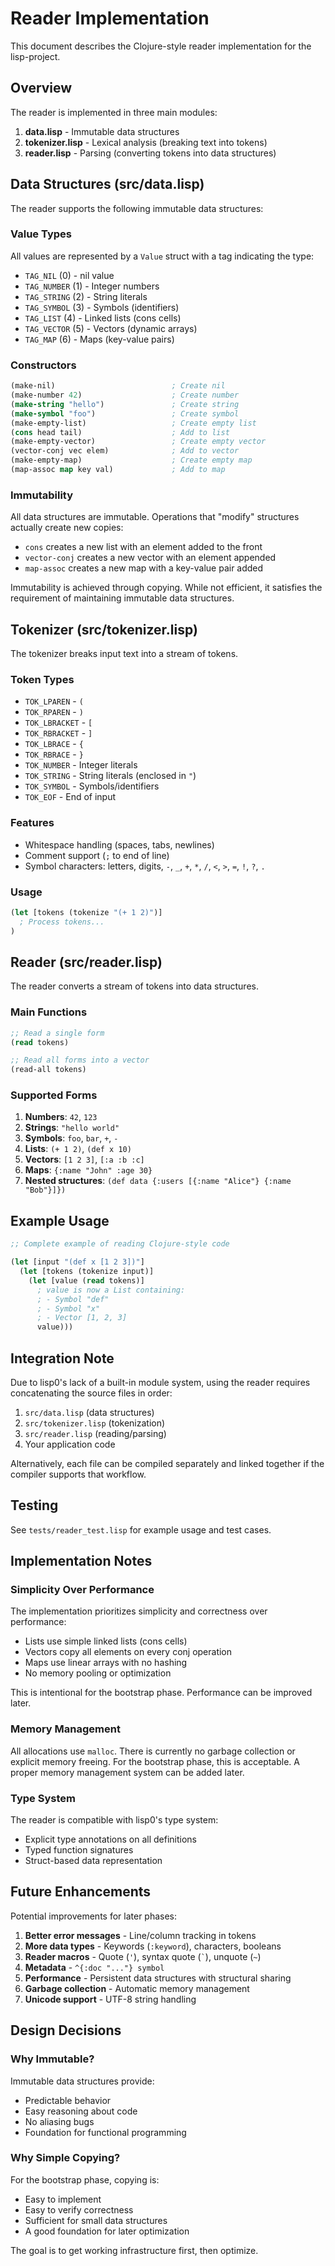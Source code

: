 # Reader Implementation

This document describes the Clojure-style reader implementation for the lisp-project.

## Overview

The reader is implemented in three main modules:

1. **data.lisp** - Immutable data structures
2. **tokenizer.lisp** - Lexical analysis (breaking text into tokens)
3. **reader.lisp** - Parsing (converting tokens into data structures)

## Data Structures (src/data.lisp)

The reader supports the following immutable data structures:

### Value Types

All values are represented by a `Value` struct with a tag indicating the type:

- `TAG_NIL` (0) - nil value
- `TAG_NUMBER` (1) - Integer numbers
- `TAG_STRING` (2) - String literals
- `TAG_SYMBOL` (3) - Symbols (identifiers)
- `TAG_LIST` (4) - Linked lists (cons cells)
- `TAG_VECTOR` (5) - Vectors (dynamic arrays)
- `TAG_MAP` (6) - Maps (key-value pairs)

### Constructors

```lisp
(make-nil)                          ; Create nil
(make-number 42)                    ; Create number
(make-string "hello")               ; Create string
(make-symbol "foo")                 ; Create symbol
(make-empty-list)                   ; Create empty list
(cons head tail)                    ; Add to list
(make-empty-vector)                 ; Create empty vector
(vector-conj vec elem)              ; Add to vector
(make-empty-map)                    ; Create empty map
(map-assoc map key val)             ; Add to map
```

### Immutability

All data structures are immutable. Operations that "modify" structures actually create new copies:

- `cons` creates a new list with an element added to the front
- `vector-conj` creates a new vector with an element appended
- `map-assoc` creates a new map with a key-value pair added

Immutability is achieved through copying. While not efficient, it satisfies the requirement of maintaining immutable data structures.

## Tokenizer (src/tokenizer.lisp)

The tokenizer breaks input text into a stream of tokens.

### Token Types

- `TOK_LPAREN` - `(`
- `TOK_RPAREN` - `)`
- `TOK_LBRACKET` - `[`
- `TOK_RBRACKET` - `]`
- `TOK_LBRACE` - `{`
- `TOK_RBRACE` - `}`
- `TOK_NUMBER` - Integer literals
- `TOK_STRING` - String literals (enclosed in `"`)
- `TOK_SYMBOL` - Symbols/identifiers
- `TOK_EOF` - End of input

### Features

- Whitespace handling (spaces, tabs, newlines)
- Comment support (`;` to end of line)
- Symbol characters: letters, digits, `-`, `_`, `+`, `*`, `/`, `<`, `>`, `=`, `!`, `?`, `.`

### Usage

```lisp
(let [tokens (tokenize "(+ 1 2)")]
  ; Process tokens...
)
```

## Reader (src/reader.lisp)

The reader converts a stream of tokens into data structures.

### Main Functions

```lisp
;; Read a single form
(read tokens)

;; Read all forms into a vector
(read-all tokens)
```

### Supported Forms

1. **Numbers**: `42`, `123`
2. **Strings**: `"hello world"`
3. **Symbols**: `foo`, `bar`, `+`, `-`
4. **Lists**: `(+ 1 2)`, `(def x 10)`
5. **Vectors**: `[1 2 3]`, `[:a :b :c]`
6. **Maps**: `{:name "John" :age 30}`
7. **Nested structures**: `(def data {:users [{:name "Alice"} {:name "Bob"}]})`

## Example Usage

```lisp
;; Complete example of reading Clojure-style code

(let [input "(def x [1 2 3])"]
  (let [tokens (tokenize input)]
    (let [value (read tokens)]
      ; value is now a List containing:
      ; - Symbol "def"
      ; - Symbol "x"
      ; - Vector [1, 2, 3]
      value)))
```

## Integration Note

Due to lisp0's lack of a built-in module system, using the reader requires concatenating the source files in order:

1. `src/data.lisp` (data structures)
2. `src/tokenizer.lisp` (tokenization)
3. `src/reader.lisp` (reading/parsing)
4. Your application code

Alternatively, each file can be compiled separately and linked together if the compiler supports that workflow.

## Testing

See `tests/reader_test.lisp` for example usage and test cases.

## Implementation Notes

### Simplicity Over Performance

The implementation prioritizes simplicity and correctness over performance:

- Lists use simple linked lists (cons cells)
- Vectors copy all elements on every conj operation
- Maps use linear arrays with no hashing
- No memory pooling or optimization

This is intentional for the bootstrap phase. Performance can be improved later.

### Memory Management

All allocations use `malloc`. There is currently no garbage collection or explicit memory freeing. For the bootstrap phase, this is acceptable. A proper memory management system can be added later.

### Type System

The reader is compatible with lisp0's type system:
- Explicit type annotations on all definitions
- Typed function signatures
- Struct-based data representation

## Future Enhancements

Potential improvements for later phases:

1. **Better error messages** - Line/column tracking in tokens
2. **More data types** - Keywords (`:keyword`), characters, booleans
3. **Reader macros** - Quote (`'`), syntax quote (`` ` ``), unquote (`~`)
4. **Metadata** - `^{:doc "..."} symbol`
5. **Performance** - Persistent data structures with structural sharing
6. **Garbage collection** - Automatic memory management
7. **Unicode support** - UTF-8 string handling

## Design Decisions

### Why Immutable?

Immutable data structures provide:
- Predictable behavior
- Easy reasoning about code
- No aliasing bugs
- Foundation for functional programming

### Why Simple Copying?

For the bootstrap phase, copying is:
- Easy to implement
- Easy to verify correctness
- Sufficient for small data structures
- A good foundation for later optimization

The goal is to get working infrastructure first, then optimize.
